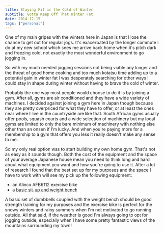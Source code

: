 ```yaml
---
title: Staying Fit in the Cold of Winter
subtitle: Gotta Keep Off That Winter Fat
date: 2014-12-15
tags: ["personal"]
---
```

One of my main gripes with the winters here in Japan is that I lose the chance to get out for regular jogs. It's exacerbated by the longer commute I do at my new school which sees me arrive back home when it's pitch dark and freezing cold, not exactly the most wonderful environment to go jogging in.

So with my much needed jogging sessions not being viable any longer and the threat of good home cooking and too much kotatsu time adding up to a potential gain in winter fat I was desperately searching for other ways I could stay in shape during winter without having to brave the cold of winter.

Probably the one way most people would choose to do it is by joining a gym. After all, gyms are air conditioned and they have a wide variety of machines. I decided against joining a gym here in Japan though because they are pretty overpriced for what they have to offer, or at least the ones near where I live in the countryside are like that. South African gyms usually offer pools, squash courts and a wide selection of machinery but my local gyms are limited to only the bare minimum of machinery with nothing else other than an onsen if I'm lucky. And when you're paying more for a membership to a gym that offers you less it really doesn't make any sense to me.

So my only real option was to start building my own home gym. That's not as easy as it sounds though. Both the cost of the equipment and the space of your average Japanese house mean you need to think long and hard about what equipment you want and how you're going to use it. After a lot of research I found that the best set up for my purposes and the space I have to work with will see my pick up the following equipment:

  * an Alinco AFB6112 exercise bike
  * a [basic sit-up and weight bench][1]

A basic set of dumbbells coupled with the weight bench should be good strength training for my purposes and the exercise bike is perfect for the snowy winters and rainy summers when I'm not motivated to go running outside. All that said, if the weather is good I'm always going to opt for jogging outside, especially when I have some pretty fantastic views of the mountains surrounding my town!

 [1]: http://www.amazon.co.jp/dp/B003GW296W